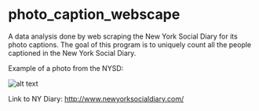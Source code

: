 # photo_caption_webscape
A data analysis done by web scraping the New York Social Diary for its photo captions. The goal of this program is to uniquely count all the people captioned in the New York Social Diary.

Example of a photo from the NYSD: 

![alt text](https://i.imgur.com/eLvv7Fg.png)

Link to NY Diary: http://www.newyorksocialdiary.com/
